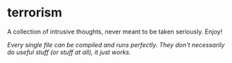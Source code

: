 # terrorism

A collection of intrusive thoughts, never meant to be taken seriously. Enjoy!

_Every single file can be compiled and runs perfectly. They don't necessarily do useful stuff (or stuff at all), it just works._
